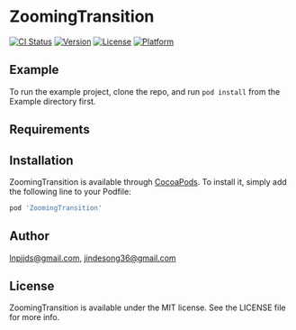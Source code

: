# ZoomingTransition

[![CI Status](https://img.shields.io/travis/lnpjjds@gmail.com/ZoomingTransition.svg?style=flat)](https://travis-ci.org/lnpjjds@gmail.com/ZoomingTransition)
[![Version](https://img.shields.io/cocoapods/v/ZoomingTransition.svg?style=flat)](https://cocoapods.org/pods/ZoomingTransition)
[![License](https://img.shields.io/cocoapods/l/ZoomingTransition.svg?style=flat)](https://cocoapods.org/pods/ZoomingTransition)
[![Platform](https://img.shields.io/cocoapods/p/ZoomingTransition.svg?style=flat)](https://cocoapods.org/pods/ZoomingTransition)

## Example

To run the example project, clone the repo, and run `pod install` from the Example directory first.

## Requirements

## Installation

ZoomingTransition is available through [CocoaPods](https://cocoapods.org). To install
it, simply add the following line to your Podfile:

```ruby
pod 'ZoomingTransition'
```

## Author

lnpjjds@gmail.com, jindesong36@gmail.com

## License

ZoomingTransition is available under the MIT license. See the LICENSE file for more info.
